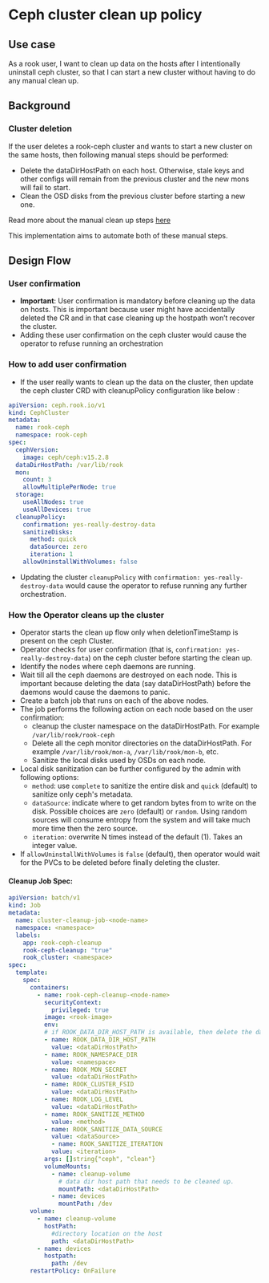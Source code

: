 # Ceph cluster clean up policy

## Use case

As a rook user, I want to clean up data on the hosts after I intentionally uninstall ceph cluster, so that I can start a new cluster without having to do any manual clean up.

## Background

### Cluster deletion
If the user deletes a rook-ceph cluster and wants to start a new cluster on the same hosts, then following manual steps should be performed:
- Delete the dataDirHostPath on each host. Otherwise, stale keys and other configs will remain from the previous cluster and the new mons will fail to start.
- Clean the OSD disks from the previous cluster before starting a new one.

Read more about the manual clean up steps [here](https://github.com/rook/rook/blob/master/Documentation/ceph-teardown.md#delete-the-data-on-hosts)

This implementation aims to automate both of these manual steps.

## Design Flow

### User confirmation

- **Important**: User confirmation is mandatory before cleaning up the data on hosts. This is important because user might have accidentally deleted the CR and in that case cleaning up the hostpath won’t recover the cluster.
- Adding these user confirmation on the ceph cluster would cause the operator to refuse running an orchestration

### How to add user confirmation

- If the user really wants to clean up the data on the cluster, then update the ceph cluster CRD with cleanupPolicy configuration like below :

```yaml
apiVersion: ceph.rook.io/v1
kind: CephCluster
metadata:
  name: rook-ceph
  namespace: rook-ceph
spec:
  cephVersion:
    image: ceph/ceph:v15.2.8
  dataDirHostPath: /var/lib/rook
  mon:
    count: 3
    allowMultiplePerNode: true
  storage:
    useAllNodes: true
    useAllDevices: true
  cleanupPolicy:
    confirmation: yes-really-destroy-data
    sanitizeDisks:
      method: quick
      dataSource: zero
      iteration: 1
    allowUninstallWithVolumes: false
```

- Updating the cluster `cleanupPolicy` with `confirmation: yes-really-destroy-data` would cause the operator to refuse running any further orchestration.

### How the Operator cleans up the cluster

- Operator starts the clean up flow only when deletionTimeStamp is present on the ceph Cluster.
- Operator checks for user confirmation (that is, `confirmation: yes-really-destroy-data`) on the ceph cluster before starting the clean up.
- Identify the nodes where ceph daemons are running.
- Wait till all the ceph daemons are destroyed on each node. This is important because deleting the data (say dataDirHostPath) before the daemons would cause the daemons to panic.
- Create a batch job that runs on each of the above nodes.
- The job performs the following action on each node based on the user confirmation:
  - cleanup the cluster namespace on the dataDirHostPath. For example `/var/lib/rook/rook-ceph`
  - Delete all the ceph monitor directories on the dataDirHostPath. For example `/var/lib/rook/mon-a`, `/var/lib/rook/mon-b`, etc.
  - Sanitize the local disks used by OSDs on each node.
- Local disk sanitization can be further configured by the admin with following options:
  - `method`: use `complete` to sanitize the entire disk and `quick` (default) to sanitize only ceph's metadata.
  - `dataSource`: indicate where to get random bytes from to write on the disk. Possible choices are `zero` (default) or `random`.
  Using random sources will consume entropy from the system and will take much more time then the zero source.
  - `iteration`: overwrite N times instead of the default (1). Takes an integer value.
- If `allowUninstallWithVolumes` is `false` (default), then operator would wait for the PVCs to be deleted before finally deleting the cluster.

#### Cleanup Job Spec:

```yaml
apiVersion: batch/v1
kind: Job
metadata:
  name: cluster-cleanup-job-<node-name>
  namespace: <namespace>
  labels:
    app: rook-ceph-cleanup
    rook-ceph-cleanup: "true"
    rook_cluster: <namespace>
spec:
  template:
    spec:
      containers:
        - name: rook-ceph-cleanup-<node-name>
          securityContext:
            privileged: true
          image: <rook-image>
          env:
          # if ROOK_DATA_DIR_HOST_PATH is available, then delete the dataDirHostPath
          - name: ROOK_DATA_DIR_HOST_PATH
            value: <dataDirHostPath>
          - name: ROOK_NAMESPACE_DIR
            value: <namespace>
          - name: ROOK_MON_SECRET
            value: <dataDirHostPath>
          - name: ROOK_CLUSTER_FSID
            value: <dataDirHostPath>
          - name: ROOK_LOG_LEVEL
            value: <dataDirHostPath>
          - name: ROOK_SANITIZE_METHOD
            value: <method>
          - name: ROOK_SANITIZE_DATA_SOURCE
            value: <dataSource>
            - name: ROOK_SANITIZE_ITERATION
            value: <iteration>
          args: []string{"ceph", "clean"}
          volumeMounts:
            - name: cleanup-volume
              # data dir host path that needs to be cleaned up.
              mountPath: <dataDirHostPath>
            - name: devices
              mountPath: /dev
      volume:
        - name: cleanup-volume
          hostPath:
            #directory location on the host
            path: <dataDirHostPath>
        - name: devices
          hostpath:
            path: /dev
      restartPolicy: OnFailure
```
